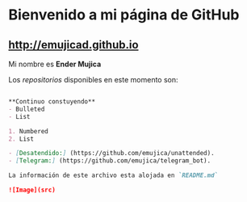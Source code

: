 # Bienvenido a mi página de GitHub 

## http://emujicad.github.io

Mi nombre es **Ender Mujica** 

Los _repositorios_ disponibles en este momento son:

```markdown

**Continuo constuyendo**
- Bulleted
- List

1. Numbered
2. List

- [Desatendido:] (https://github.com/emujica/unattended).
- [Telegram:] (https://github.com/emujica/telegram_bot).

La información de este archivo esta alojada en `README.md`

![Image](src)

```
